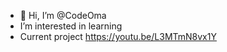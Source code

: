 - 👋 Hi, I’m @CodeOma
-  I’m interested in learning 
- Current project https://youtu.be/L3MTmN8vx1Y


